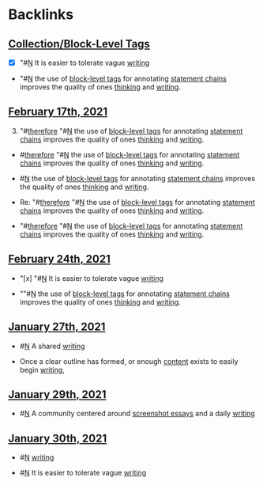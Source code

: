 
# Backlinks
## [Collection/Block-Level Tags](<Collection/Block-Level Tags.md>)
- [x] "#[N](<N.md>) It is easier to tolerate vague [writing](<writing.md>)

- "#[N](<N.md>) the use of [block-level tags](<block-level tags.md>) for annotating [statement chains](<statement chains.md>) improves the quality of ones [thinking](<thinking.md>) and [writing](<writing.md>).

## [February 17th, 2021](<February 17th, 2021.md>)
3. "#[therefore](<therefore.md>) "#[N](<N.md>) the use of [block-level tags](<block-level tags.md>) for annotating [statement chains](<statement chains.md>) improves the quality of ones [thinking](<thinking.md>) and [writing](<writing.md>).

- #[therefore](<therefore.md>) "#[N](<N.md>) the use of [block-level tags](<block-level tags.md>) for annotating [statement chains](<statement chains.md>) improves the quality of ones [thinking](<thinking.md>) and [writing](<writing.md>).

- #[N](<N.md>) the use of [block-level tags](<block-level tags.md>) for annotating [statement chains](<statement chains.md>) improves the quality of ones [thinking](<thinking.md>) and [writing](<writing.md>).

- Re: "#[therefore](<therefore.md>) "#[N](<N.md>) the use of [block-level tags](<block-level tags.md>) for annotating [statement chains](<statement chains.md>) improves the quality of ones [thinking](<thinking.md>) and [writing](<writing.md>).

- "#[therefore](<therefore.md>) "#[N](<N.md>) the use of [block-level tags](<block-level tags.md>) for annotating [statement chains](<statement chains.md>) improves the quality of ones [thinking](<thinking.md>) and [writing](<writing.md>).

## [February 24th, 2021](<February 24th, 2021.md>)
- "[x] "#[N](<N.md>) It is easier to tolerate vague [writing](<writing.md>)

- ""#[N](<N.md>) the use of [block-level tags](<block-level tags.md>) for annotating [statement chains](<statement chains.md>) improves the quality of ones [thinking](<thinking.md>) and [writing](<writing.md>).

## [January 27th, 2021](<January 27th, 2021.md>)
- #[N](<N.md>)  A shared [writing](<writing.md>)

- Once a clear outline has formed, or enough [content](<content.md>) exists to easily begin [writing](<writing.md>),

## [January 29th, 2021](<January 29th, 2021.md>)
- #[N](<N.md>) A community centered around [screenshot essays](<screenshot essays.md>) and a daily [writing](<writing.md>)

## [January 30th, 2021](<January 30th, 2021.md>)
- #[N](<N.md>) [writing](<writing.md>)

- #[N](<N.md>) It is easier to tolerate vague [writing](<writing.md>)

